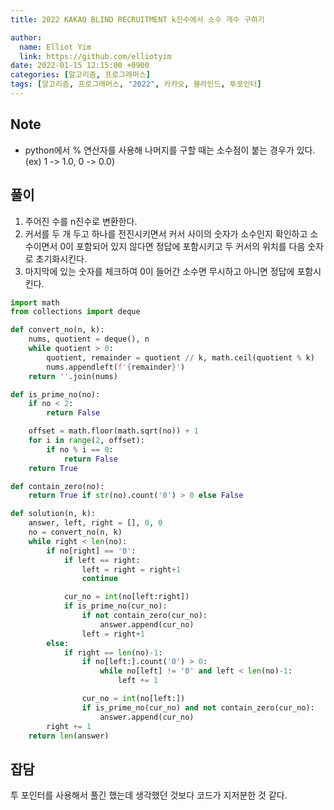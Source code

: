 ```yaml
---
title: 2022 KAKAO BLIND RECRUITMENT k진수에서 소수 개수 구하기

author:
  name: Elliot Yim
  link: https://github.com/elliotyim
date: 2022-01-15 12:15:00 +0900
categories: [알고리즘, 프로그래머스]
tags: [알고리즘, 프로그래머스, "2022", 카카오, 블라인드, 투포인터]
---
```


## Note

- python에서 % 연산자를 사용해 나머지를 구할 때는 소수점이 붙는 경우가 있다. (ex) 1 -> 1.0, 0 -> 0.0)

## 풀이

1. 주어진 수를 n진수로 변환한다.
2. 커서를 두 개 두고 하나를 전진시키면서 커서 사이의 숫자가 소수인지 확인하고 소수이면서 0이 포함되어 있지 않다면 정답에 포함시키고 두 커서의 위치를 다음 숫자로 초기화시킨다.
3. 마지막에 있는 숫자를 체크하여 0이 들어간 소수면 무시하고 아니면 정답에 포함시킨다.

```python
import math
from collections import deque

def convert_no(n, k):
    nums, quotient = deque(), n
    while quotient > 0:
        quotient, remainder = quotient // k, math.ceil(quotient % k)
        nums.appendleft(f'{remainder}')
    return ''.join(nums)

def is_prime_no(no):
    if no < 2:
        return False

    offset = math.floor(math.sqrt(no)) + 1
    for i in range(2, offset):
        if no % i == 0:
            return False
    return True

def contain_zero(no):
    return True if str(no).count('0') > 0 else False

def solution(n, k):
    answer, left, right = [], 0, 0
    no = convert_no(n, k)
    while right < len(no):
        if no[right] == '0':
            if left == right:
                left = right = right+1
                continue

            cur_no = int(no[left:right])
            if is_prime_no(cur_no):
                if not contain_zero(cur_no):
                    answer.append(cur_no)
                left = right+1
        else:
            if right == len(no)-1:
                if no[left:].count('0') > 0:
                    while no[left] != '0' and left < len(no)-1:
                        left += 1

                cur_no = int(no[left:])
                if is_prime_no(cur_no) and not contain_zero(cur_no):
                    answer.append(cur_no)
        right += 1
    return len(answer)
```

## 잡담

투 포인터를 사용해서 풀긴 했는데 생각했던 것보다 코드가 지저분한 것 같다.
